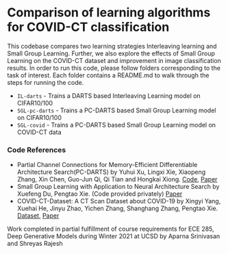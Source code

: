 # Comparison of learning algorithms for COVID-CT classification
This codebase compares two learning strategies Interleaving learning and Small Group Learning. Further, we also explore the effects of Small Group Learning on the COVID-CT dataset and improvement in image classification results.
In order to run this code, please follow folders corresponding to the task of interest. Each folder contains a README.md to walk through the steps for running the code.

* ```IL-darts``` - Trains a DARTS based Interleaving Learning model on CIFAR10/100
* ```SGL-pc-darts``` - Trains a PC-DARTS based Small Group Learning model on CIFAR10/100
* ```SGL-covid``` - Trains a PC-DARTS based Small Group Learning model on COVID-CT data

### Code References
* Partial Channel Connections for Memory-Efficient Differentiable Architecture Search(PC-DARTS) by Yuhui Xu, Lingxi Xie, Xiaopeng Zhang, Xin Chen, Guo-Jun Qi, Qi Tian and Hongkai Xiong. [Code](https://github.com/yuhuixu1993/PC-DARTS), [Paper](https://openreview.net/forum?id=BJlS634tPr)
* Small Group Learning with Application to Neural Architecture Search by Xuefeng Du, Pengtao Xie. (Code provided privately) [Paper](https://arxiv.org/abs/2012.12502)
* COVID-CT-Dataset: A CT Scan Dataset about COVID-19 by Xingyi Yang, Xuehai He, Jinyu Zhao, Yichen Zhang, Shanghang Zhang, Pengtao Xie. [Dataset](https://github.com/UCSD-AI4H/COVID-CT), [Paper](https://arxiv.org/abs/2003.13865)




Work completed in partial fulfillment of course requirements for ECE 285, Deep Generative Models during Winter 2021 at UCSD by Aparna Srinivasan and Shreyas Rajesh

